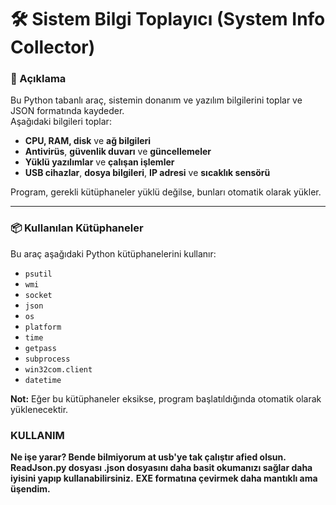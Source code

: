# 🛠 Sistem Bilgi Toplayıcı (System Info Collector)

### 📌 Açıklama  
Bu Python tabanlı araç, sistemin donanım ve yazılım bilgilerini toplar ve JSON formatında kaydeder.  
Aşağıdaki bilgileri toplar:
- **CPU, RAM, disk** ve **ağ bilgileri**
- **Antivirüs**, **güvenlik duvarı** ve **güncellemeler**
- **Yüklü yazılımlar** ve **çalışan işlemler**
- **USB cihazlar**, **dosya bilgileri**, **IP adresi** ve **sıcaklık sensörü**

Program, gerekli kütüphaneler yüklü değilse, bunları otomatik olarak yükler.

---

### 📦 Kullanılan Kütüphaneler  
Bu araç aşağıdaki Python kütüphanelerini kullanır:
- `psutil`
- `wmi`
- `socket`
- `json`
- `os`
- `platform`
- `time`
- `getpass`
- `subprocess`
- `win32com.client`
- `datetime`

**Not:** Eğer bu kütüphaneler eksikse, program başlatıldığında otomatik olarak yüklenecektir.

### KULLANIM
**Ne işe yarar? Bende bilmiyorum at usb'ye tak çalıştır afied olsun.**
**ReadJson.py dosyası .json dosyasını daha basit okumanızı sağlar daha iyisini yapıp kullanabilirsiniz.**
**EXE formatına çevirmek daha mantıklı ama üşendim.**
